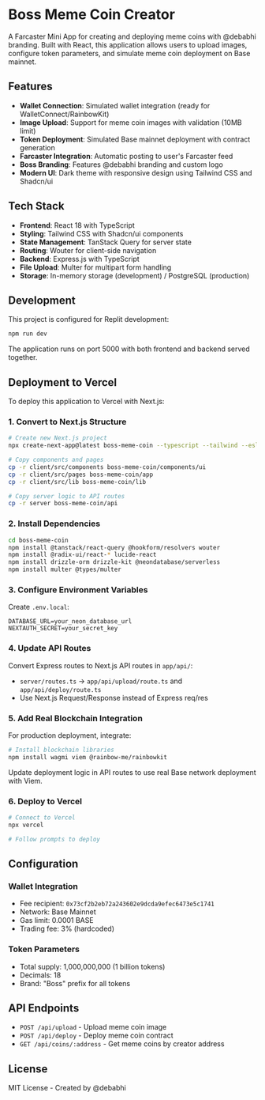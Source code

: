 # Boss Meme Coin Creator

A Farcaster Mini App for creating and deploying meme coins with @debabhi branding. Built with React, this application allows users to upload images, configure token parameters, and simulate meme coin deployment on Base mainnet.

## Features

- **Wallet Connection**: Simulated wallet integration (ready for WalletConnect/RainbowKit)
- **Image Upload**: Support for meme coin images with validation (10MB limit)
- **Token Deployment**: Simulated Base mainnet deployment with contract generation
- **Farcaster Integration**: Automatic posting to user's Farcaster feed
- **Boss Branding**: Features @debabhi branding and custom logo
- **Modern UI**: Dark theme with responsive design using Tailwind CSS and Shadcn/ui

## Tech Stack

- **Frontend**: React 18 with TypeScript
- **Styling**: Tailwind CSS with Shadcn/ui components
- **State Management**: TanStack Query for server state
- **Routing**: Wouter for client-side navigation
- **Backend**: Express.js with TypeScript
- **File Upload**: Multer for multipart form handling
- **Storage**: In-memory storage (development) / PostgreSQL (production)

## Development

This project is configured for Replit development:

```bash
npm run dev
```

The application runs on port 5000 with both frontend and backend served together.

## Deployment to Vercel

To deploy this application to Vercel with Next.js:

### 1. Convert to Next.js Structure

```bash
# Create new Next.js project
npx create-next-app@latest boss-meme-coin --typescript --tailwind --eslint --app

# Copy components and pages
cp -r client/src/components boss-meme-coin/components/ui
cp -r client/src/pages boss-meme-coin/app
cp -r client/src/lib boss-meme-coin/lib

# Copy server logic to API routes
cp -r server boss-meme-coin/api
```

### 2. Install Dependencies

```bash
cd boss-meme-coin
npm install @tanstack/react-query @hookform/resolvers wouter
npm install @radix-ui/react-* lucide-react
npm install drizzle-orm drizzle-kit @neondatabase/serverless
npm install multer @types/multer
```

### 3. Configure Environment Variables

Create `.env.local`:

```env
DATABASE_URL=your_neon_database_url
NEXTAUTH_SECRET=your_secret_key
```

### 4. Update API Routes

Convert Express routes to Next.js API routes in `app/api/`:

- `server/routes.ts` → `app/api/upload/route.ts` and `app/api/deploy/route.ts`
- Use Next.js Request/Response instead of Express req/res

### 5. Add Real Blockchain Integration

For production deployment, integrate:

```bash
# Install blockchain libraries
npm install wagmi viem @rainbow-me/rainbowkit
```

Update deployment logic in API routes to use real Base network deployment with Viem.

### 6. Deploy to Vercel

```bash
# Connect to Vercel
npx vercel

# Follow prompts to deploy
```

## Configuration

### Wallet Integration
- Fee recipient: `0x73cf2b2eb72a243602e9dcda9efec6473e5c1741`
- Network: Base Mainnet
- Gas limit: 0.0001 BASE
- Trading fee: 3% (hardcoded)

### Token Parameters
- Total supply: 1,000,000,000 (1 billion tokens)
- Decimals: 18
- Brand: "Boss" prefix for all tokens

## API Endpoints

- `POST /api/upload` - Upload meme coin image
- `POST /api/deploy` - Deploy meme coin contract
- `GET /api/coins/:address` - Get meme coins by creator address

## License

MIT License - Created by @debabhi